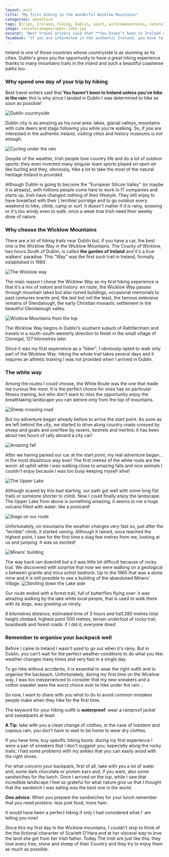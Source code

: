 ```yaml
---
layout: post
title: "My first hiking in the wonderful Wicklow Mountains"
categories: adventure
tags: [trips, Ireland, hiking, Dublin, sport, wicklowmountains, nature]
image: /assets/images/upper-lake.jpg
excerpt: "Best travel writers said that **You haven't been to Ireland unless you've hike in the rain**: this is why since I landed in Dublin I was determined to hike as soon as possible!"
facebook: "if you are interested in the authentic Ireland, you have to spent one day by hiking in the Wicklow Mountains"
---
```


Ireland is one of those countries whose countryside is as stunning as its cities.
Dublin's gives you the opportunity to have a great hiking experience thanks to many mountains trails in the inland and such a beautiful coastwise paths too.

### Why spend one day of your trip by hiking

Best travel writers said that **You haven't been to Ireland unless you've hike in the rain**: this is why since I landed in Dublin I was determined to hike as soon as possible!

![Dublin countryside](/assets/images/countryside.jpg)

Dublin city is as amazing as his rural area: lakes, glacial valleys, mountains with cute deers and stags following you while you're walking. So, if you are interested in the authentic Ireland, visiting cities and history museums is not enough.

![Cycling under the rain](/assets/images/cycling.jpg)

Despite of the weather, Irish people love country life and do a lot of outdoor sports: they even invented many singular team sports played on _open air_ like hurling and they, obviously, hike a lot to take the most of the natural heritage Ireland is provided.

Although Dublin is going to become the "European Silicon Valley" (or maybe it is already), with millions people come here to work in IT companies and starts up, Irish have changed nothing of their lifestyle. They still enjoy to have breakfast with their ( terrible) porridge and to go outdoor every weekend to hike, climb, camp or surf. It doesn't matter if it is rainy, snowing or it's too windy even to walk: once a week  true Irish need their weekly dose of nature.

### Why choose the Wicklow Mountains

There are a lot of hiking trails near Dublin but, if you have a car, the best one is the Wicklow Way in the Wicklow Mountains.
The County of Wicklow, two hours South of Dublin, is called **the garden of Ireland** and it's a true walkers' paradise. This "Way" was the first such trail in Ireland, formally established in 1980.

![The Wicklow way](/assets/images/wicklow-mountains.jpg)

The main reason I chose the Wicklow Way as my first hiking experience is that it's a mix of nature and history: _en route_, the Wicklow Way passes through mountain lakes but also ruined buildings, occasional memorials to past centuries events and, the last but not the least, the famous extensive remains of Glendalough, the early Christian monastic settlement in the beautiful Glendalough valley.

![Wicklow Mountains from the top](/assets/images/wicklow.jpg)


The Wicklow Way begins in Dublin's southern suburb of Rathfarnham and travels in a south-south-westerly direction to finish in the small village of Clonegal, 127 kilometres later.

Since it was my first experience as a "hiker", I obviously opted to walk only part of the Wicklow Way: hiking the whole trail takes several days and it requires an athletic training I was not provided when I arrived in Dublin.


### The white way

Among the routes I could choose, the White Route was the one that made me curious the most.  It is the perfect choice for ones has no particular fitness training, but who don't want to miss the opportunity enjoy the breathtaking landscape you can admire only from the top of mountains.  

![Sheep crossing road](/assets/images/sheeps-road.jpg)

But my adventure began already before to arrive the start point. As soon as we left behind the city, we started to drive along country roads crossed by sheep and goats and overflew by ravens, kestrels and merlins: it has been about two hours of rally aboard a city car!

![Amazing fall](/assets/images/fall-climb.jpg)



After we having parked our car at the start point, my real adventure began... in the most disastrous way ever! The first metres of the white route are the worst: all uphill while i was walking close to amazing falls and nice animals I couldn't enjoy because I was too busy keeping myself alive!

![The Upper Lake](/assets/images/upper.jpg)


Although scared by this bad starting, our path got well with some long flat trails or someone shorter to climb. Now I could finally enjoy the landscape: The Upper Lake from above is something amazing, it seems to me a huge volcano filled with water: like a postcard!

![Stags on our route](/assets/images/stags.jpg)

Unfortunately, on mountains the weather changes very fast so, just after the "terrible" climb, it started raining. Although it rained, once reached the highest point, I saw for the first time a stag few metres from me, looking at us and jumping. It was so excited!

![Miners' building](/assets/images/mine.jpg)

The way back ran downhill but a it was little bit difficult because of rocky trail. We discovered with surprise that now we were walking on a geological s between granite and mica schist bedrock. Up to  the 1965 that was a stone mine and it is still possible to see a building of the abandoned Miners' Village.
![Strolling down the Lake side](/assets/images/lake.jpg)


Our route ended with a forest trail, full of butterflies flying over: it was amazing walking by the lake while local people, that is used to walk there with its dogs, was greeting us nicely.

9 kilometres distance, estimated time of 3 hours and half,380 metres total height climbed, highest point 500 metres, terrain underfoot of rocky trail, boardwalk and forest roads: if I did it, everyone does!


### Remember to organise your backpack well

Before I came to Ireland I wasn't used to go out when it's rainy. But in Dublin, you can't wait for the perfect weather conditions to do what you like:  weather changes many times and very fast in a single day.

To go hike without accidents, it is essential to wear the right outfit and to organise the backpack. Unfortunately, during my first time on the Wicklow way, I was too inexperienced to consider that my new sneakers and a cotton sweater were the worst choice ever to hike under the rain...

So now, I want to share with you what to do to avoid common mistakes people make when they hike for the first time.

The keyword for your hiking outfit is **waterproof**: wear a rainproof jacket and sweatpants at least.

**A Tip**: take with you a clean change of clothes, in the case of insistent and copious rain, you don't have to wait to be home to wear dry clothes.

If you have time, buy specific hiking boots: during my first experience I wore a pair of sneakers that I don't suggest you; especially  along the rocky trails, I had some problems with my ankles that you can easily avoid with the right shoes.

For what concern your backpack, first of all, take with you a lot of water and, some dark chocolate or protein bars and, if you want, also some sandwiches for the lunch. Once I arrived on the top, while I saw that incredible landscape I feel so grateful for what nature give us that I thought that the sandwich I was eating was the best one in the world.

**One advice**: When you prepare the sandwiches for your lunch remember that you need proteins: less junk food, more ham.

It would have been a perfect hiking if only I had considered what I' am telling you now!


Since this my first day in the Wicklow mountains, I couldn't stop to think of the the fictional character of Scarlett O'Hara and at her visceral way to love the land she got from her Irish father. Today  The Irish are just like this: they love every tree, stone and sheep of their Country and they try to enjoy them as much as possible.

